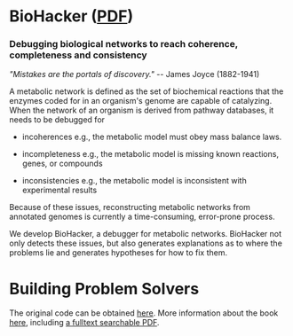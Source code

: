 # BioHacker ([PDF](http://lampwww.epfl.ch/~amin/doc/biohacker.pdf))
### Debugging biological networks to reach coherence, completeness and consistency

_"Mistakes are the portals of discovery."_ -- James Joyce (1882-1941)

A metabolic network is defined as the set of biochemical reactions that the enzymes coded for in an organism's genome are capable of catalyzing. When the network of an organism is derived from pathway databases, it needs to be debugged for

* incoherences
  e.g., the metabolic model must obey mass balance laws.

* incompleteness
  e.g., the metabolic model is missing known reactions, genes, or compounds

* inconsistencies
  e.g., the metabolic model is inconsistent with experimental results

Because of these issues, reconstructing metabolic networks from annotated genomes is currently a time-consuming, error-prone process.

We develop BioHacker, a debugger for metabolic networks. BioHacker not only detects these issues, but also generates explanations as to where the problems lie and generates hypotheses for how to fix them.

# Building Problem Solvers

The original code can be obtained [here](http://www.cs.cmu.edu/Groups//AI/areas/reasonng/tms/bps/).
More information about the book [here](http://www.qrg.northwestern.edu/bps/readme.html), including [a fulltext searchable PDF](http://www.qrg.northwestern.edu/bps/BPS-Searchable.pdf).
